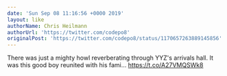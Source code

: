 ```yaml
---
date: 'Sun Sep 08 11:16:56 +0000 2019'
layout: like
authorName: Chris Heilmann
authorUrl: 'https://twitter.com/codepo8'
originalPost: 'https://twitter.com/codepo8/status/1170657263889145856'
---
```

There was just a mighty howl reverberating through YYZ's arrivals hall. It was this good boy reunited with his fami… https://t.co/A27VMQSWk8